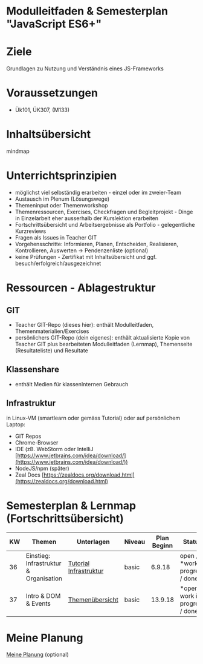 Modulleitfaden & Semesterplan "JavaScript ES6+"
========================

# Ziele
Grundlagen zu Nutzung und Verständnis eines JS-Frameworks

# Voraussetzungen
* Ük101, ÜK307, (M133)

# Inhaltsübersicht
mindmap

# Unterrichtsprinzipien
* möglichst viel selbständig erarbeiten - einzel oder im zweier-Team
* Austausch im Plenum (Lösungswege)
* Themeninput oder Themenworkshop
* Themenressourcen, Exercises, Checkfragen und Begleitprojekt - Dinge in Einzelarbeit eher ausserhalb der Kurslektion erarbeiten
* Fortschrittsübersicht und Arbeitsergebnisse als Portfolio - gelegentliche Kurzreviews
* Fragen als Issues in Teacher GIT
* Vorgehensschritte: Informieren, Planen, Entscheiden, Realisieren, Kontrollieren, Auswerten -> Pendenzenliste (optional)
* keine Prüfungen - Zertifikat mit Inhaltsübersicht und ggf. besuch/erfolgreich/ausgezeichnet

# Ressourcen - Ablagestruktur
## GIT
* Teacher GIT-Repo (dieses hier): enthält Modulleitfaden, Themenmaterialien/Exercises
* persönlichers GIT-Repo (dein eigenes): enthält aktualisierte Kopie von Teacher GIT plus bearbeiteten Modulleitfaden (Lernmap), Themenseite (Resultateliste) und Resultate 

## Klassenshare
* enthält Medien für klassenInternen Gebrauch

## Infrastruktur
in Linux-VM (smartlearn oder gemäss Tutorial) oder auf persönlichem Laptop:
* GIT Repos
* Chrome-Browser
* IDE (zB. WebStorm oder IntelliJ [https://www.jetbrains.com/idea/download/](https://www.jetbrains.com/idea/download/))
* NodeJS/npm (später)
* Zeal Docs [https://zealdocs.org/download.html](https://zealdocs.org/download.html)

# Semesterplan & Lernmap (Fortschrittsübersicht)

| KW | Themen | Unterlagen | Niveau | Plan Beginn | Status |
| --- | --- | --- | --- | --- | --- |
| 36 | Einstieg: Infrastruktur & Organisation | [Tutorial Infrastruktur](JS_webdev-tooling_v01.pdf) | basic | 6.9.18 | open / *work in progress / done |
| 37 | Intro & DOM & Events | [Themenübersicht](../01_intro/README.md) | basic| 13.9.18 | *open / work in progress / done |

# Meine Planung
[Meine Planung](planning_todo.md) (optional)
